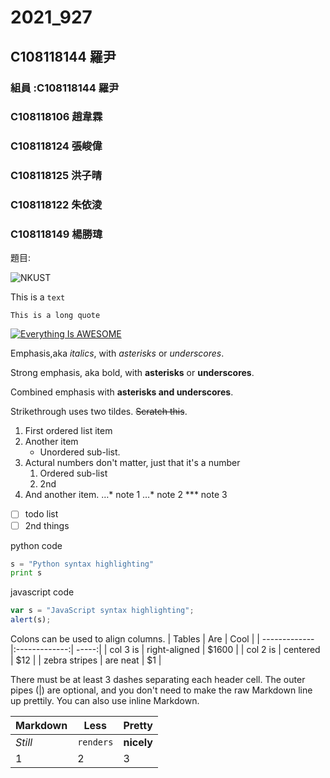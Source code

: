 # 2021_927

## C108118144 羅尹

### 組員 :C108118144 羅尹
###      C108118106 趙韋霖
###      C108118124 張峻偉
###      C108118125 洪子晴
###      C108118122 朱依淩
###      C108118149 楊勝瑋

題目:

![NKUST](https://www.nkust.edu.tw/var/file/0/1000/img/513/182513897.png "高科大")

This is a `text`

`This is a long quote`

[![Everything Is AWESOME](https://img.youtube.com/vi/StTqXEQ2l-Y/0.jpg)](https://www.youtube.com/watch?v=StTqXEQ2l-Y "Everything Is AWESOME")

Emphasis,aka *italics*, with *asterisks* or *underscores*.

Strong emphasis, aka bold, with **asterisks** or **underscores**.

Combined emphasis with **asterisks and underscores**.

Strikethrough uses two tildes. ~~Scratch this~~.

1. First ordered list item
2. Another item
   * Unordered sub-list.
3. Actural numbers don't matter, just that it's a number
   1. Ordered sub-list
   2. 2nd
4. And another item.
   …* note 1
   …* note 2
   *** note 3

- [ ] todo list
- [ ] 2nd things

python code
```python
s = "Python syntax highlighting"
print s
```
javascript code
```javascript
var s = "JavaScript syntax highlighting";
alert(s);
```

Colons can be used to align columns.
| Tables        | Are           | Cool  |
| ------------- |:-------------:| -----:|
| col 3 is      | right-aligned | $1600 |
| col 2 is      | centered      |   $12 |
| zebra stripes | are neat      |    $1 |

There must be at least 3 dashes separating each header cell.
The outer pipes (|) are optional, and you don't need to make the 
raw Markdown line up prettily. You can also use inline Markdown.

Markdown | Less | Pretty
--- | --- | ---
*Still* | `renders` | **nicely**
1 | 2 | 3
